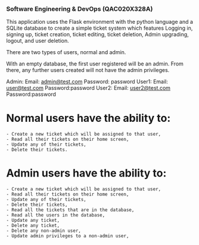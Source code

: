 ### Software Engineering & DevOps (QAC020X328A)

This application uses the Flask environment with the python language and a SQLite database to create a simple ticket system which features Logging in, signing up, ticket creation, ticket editing, ticket deletion, Admin upgrading, logout, and user deletion.

There are two types of users, normal and admin.

With an empty database, the first user registered will be an admin. From there, any further users created will not have the admin privileges.

Admin:
	Email: admin@test.com
	Password: password
User1:
	Email: user@test.com
	Password:password
User2:
	Email: user2@test.com
	Password:password


# Normal users have the ability to:
    - Create a new ticket which will be assigned to that user,
    - Read all their tickets on their home screen,
    - Update any of their tickets,
    - Delete their tickets.

# Admin users have the ability to:
    - Create a new ticket which will be assigned to that user,
    - Read all their tickets on their home screen,
    - Update any of their tickets,
    - Delete their tickets,
    - Read all the tickets that are in the database,
    - Read all the users in the database,
    - Update any ticket,
    - Delete any ticket,
    - Delete any non-admin user,
    - Update admin privileges to a non-admin user,
